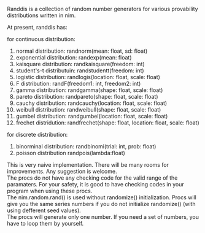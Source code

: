 Randdis is a collection of random number generators for various provability distributions written in nim.

At present, randdis has:

for continuous distribution:
1. normal distribution: randnorm(mean: float, sd: float)
2. exponential distribution: randexp(mean: float)
3. kaisquare distribution: randkaisquare(freedom: int)
4. student's-t distributuin: randstudentt(freedom: int)
5. logistic distribution: randlogis(location: float, scale: float)
6. F distribution: randF(freedom1: int, freedom2: int)
7. gamma distribution: randgamma(shape: float, scale: float)
8. pareto distribution: randpareto(shape: float, scale: float)
9. cauchy distribution: randcauchy(location: float, scale: float)
10. weibull distribution: randweibull(shape: float, scale: float)
11. gumbel distribution: randgumbel(location: float, scale: float)
12. frechet distridution: randfrechet(shape: float, location: float, scale: float)

for discrete distribution:
1. binorminal distribution: randbinomi(trial: int, prob: float)  
2. poisson distribution randpois(lambda:float)

This is very naive implementation. There will be many rooms for improvements. Any suggestion is welcome.  
The procs do not have any checking code for the valid range of the paramaters. For your safety, it is good to have checking codes in your program when using these procs.  
The nim.random.rand() is used without randomize() initialization. Procs will give you the same series numbers if you do not initialize randomize() (with using defferent seed values).  
The procs will generate only one number. If you need a set of numbers, you have to loop them by yourself.  
 
